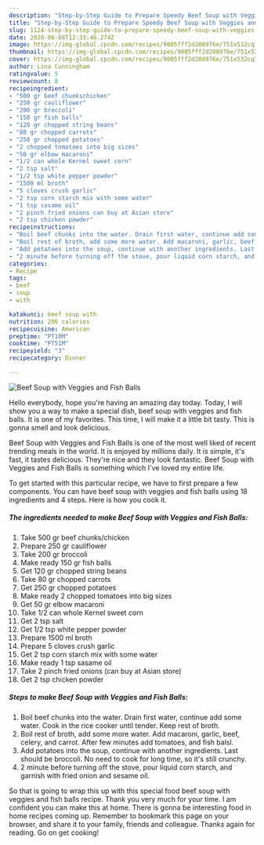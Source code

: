 ```yaml
---
description: "Step-by-Step Guide to Prepare Speedy Beef Soup with Veggies and Fish Balls"
title: "Step-by-Step Guide to Prepare Speedy Beef Soup with Veggies and Fish Balls"
slug: 1124-step-by-step-guide-to-prepare-speedy-beef-soup-with-veggies-and-fish-balls
date: 2020-06-08T12:33:48.274Z
image: https://img-global.cpcdn.com/recipes/9005fff2d208976e/751x532cq70/beef-soup-with-veggies-and-fish-balls-recipe-main-photo.jpg
thumbnail: https://img-global.cpcdn.com/recipes/9005fff2d208976e/751x532cq70/beef-soup-with-veggies-and-fish-balls-recipe-main-photo.jpg
cover: https://img-global.cpcdn.com/recipes/9005fff2d208976e/751x532cq70/beef-soup-with-veggies-and-fish-balls-recipe-main-photo.jpg
author: Lina Cunningham
ratingvalue: 5
reviewcount: 8
recipeingredient:
- "500 gr beef chunkschicken"
- "250 gr cauliflower"
- "200 gr broccoli"
- "150 gr fish balls"
- "120 gr chopped string beans"
- "80 gr chopped carrots"
- "250 gr chopped potatoes"
- "2 chopped tomatoes into big sizes"
- "50 gr elbow macaroni"
- "1/2 can whole Kernel sweet corn"
- "2 tsp salt"
- "1/2 tsp white pepper powder"
- "1500 ml broth"
- "5 cloves crush garlic"
- "2 tsp corn starch mix with some water"
- "1 tsp sasame oil"
- "2 pinch fried onions can buy at Asian store"
- "2 tsp chicken powder"
recipeinstructions:
- "Boil beef chunks into the water. Drain first water, continue add some water. Cook in the rice cooker until tender. Keep rest of broth."
- "Boil rest of broth, add some more water. Add macaroni, garlic, beef, celery, and carrot. After few minutes add tomatoes, and fish balsl."
- "Add potatoes into the soup, continue with another ingredients. Last should be broccoli. No need to cook for long time, so it&#39;s still crunchy."
- "2 minute before turning off the stove, pour liquid corn starch, and garnish with fried onion and sesame oil."
categories:
- Recipe
tags:
- beef
- soup
- with

katakunci: beef soup with 
nutrition: 206 calories
recipecuisine: American
preptime: "PT10M"
cooktime: "PT51M"
recipeyield: "3"
recipecategory: Dinner

---
```



![Beef Soup with Veggies and Fish Balls](https://img-global.cpcdn.com/recipes/9005fff2d208976e/751x532cq70/beef-soup-with-veggies-and-fish-balls-recipe-main-photo.jpg)

Hello everybody, hope you're having an amazing day today. Today, I will show you a way to make a special dish, beef soup with veggies and fish balls. It is one of my favorites. This time, I will make it a little bit tasty. This is gonna smell and look delicious.

Beef Soup with Veggies and Fish Balls is one of the most well liked of recent trending meals in the world. It is enjoyed by millions daily. It is simple, it's fast, it tastes delicious. They're nice and they look fantastic. Beef Soup with Veggies and Fish Balls is something which I've loved my entire life.




To get started with this particular recipe, we have to first prepare a few components. You can have beef soup with veggies and fish balls using 18 ingredients and 4 steps. Here is how you cook it.

<!--inarticleads1-->

##### The ingredients needed to make Beef Soup with Veggies and Fish Balls:

1. Take 500 gr beef chunks/chicken
1. Prepare 250 gr cauliflower
1. Take 200 gr broccoli
1. Make ready 150 gr fish balls
1. Get 120 gr chopped string beans
1. Take 80 gr chopped carrots
1. Get 250 gr chopped potatoes
1. Make ready 2 chopped tomatoes into big sizes
1. Get 50 gr elbow macaroni
1. Take 1/2 can whole Kernel sweet corn
1. Get 2 tsp salt
1. Get 1/2 tsp white pepper powder
1. Prepare 1500 ml broth
1. Prepare 5 cloves crush garlic
1. Get 2 tsp corn starch mix with some water
1. Make ready 1 tsp sasame oil
1. Take 2 pinch fried onions (can buy at Asian store)
1. Get 2 tsp chicken powder




<!--inarticleads2-->

##### Steps to make Beef Soup with Veggies and Fish Balls:

1. Boil beef chunks into the water. Drain first water, continue add some water. Cook in the rice cooker until tender. Keep rest of broth.
1. Boil rest of broth, add some more water. Add macaroni, garlic, beef, celery, and carrot. After few minutes add tomatoes, and fish balsl.
1. Add potatoes into the soup, continue with another ingredients. Last should be broccoli. No need to cook for long time, so it&#39;s still crunchy.
1. 2 minute before turning off the stove, pour liquid corn starch, and garnish with fried onion and sesame oil.




So that is going to wrap this up with this special food beef soup with veggies and fish balls recipe. Thank you very much for your time. I am confident you can make this at home. There is gonna be interesting food in home recipes coming up. Remember to bookmark this page on your browser, and share it to your family, friends and colleague. Thanks again for reading. Go on get cooking!
